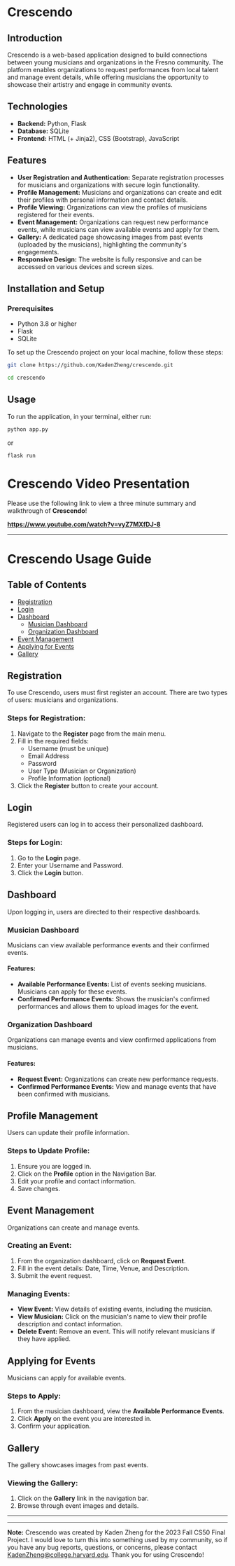 # Crescendo

## Introduction
Crescendo is a web-based application designed to build connections between young musicians and organizations in the Fresno community. The platform enables organizations to request performances from local talent and manage event details, while offering musicians the opportunity to showcase their artistry and engage in community events.

## Technologies
- **Backend:** Python, Flask
- **Database:** SQLite
- **Frontend:** HTML (+ Jinja2), CSS (Bootstrap), JavaScript

## Features
- **User Registration and Authentication:** Separate registration processes for musicians and organizations with secure login functionality.
- **Profile Management:** Musicians and organizations can create and edit their profiles with personal information and contact details.
- **Profile Viewing:** Organizations can view the profiles of musicians registered for their events.
- **Event Management:** Organizations can request new performance events, while musicians can view available events and apply for them.
- **Gallery:** A dedicated page showcasing images from past events (uploaded by the musicians), highlighting the community's engagements.
- **Responsive Design:** The website is fully responsive and can be accessed on various devices and screen sizes.


## Installation and Setup
### Prerequisites
- Python 3.8 or higher
- Flask
- SQLite

To set up the Crescendo project on your local machine, follow these steps:
```bash
git clone https://github.com/KadenZheng/crescendo.git

cd crescendo
```

## Usage
To run the application, in your terminal, either run:
```bash
python app.py
```
or
```bash
flask run
```

# Crescendo Video Presentation
Please use the following link to view a three minute summary and walkthrough of **Crescendo**!

**https://www.youtube.com/watch?v=vyZ7MXfDJ-8**

---
# Crescendo Usage Guide

## Table of Contents
- [Registration](#registration)
- [Login](#login)
- [Dashboard](#dashboard)
  - [Musician Dashboard](#musician-dashboard)
  - [Organization Dashboard](#organization-dashboard)
- [Event Management](#event-management)
- [Applying for Events](#applying-for-events)
- [Gallery](#gallery)

## Registration
To use Crescendo, users must first register an account. There are two types of users: musicians and organizations.

### Steps for Registration:
1. Navigate to the **Register** page from the main menu.
2. Fill in the required fields:
   - Username (must be unique)
   - Email Address
   - Password
   - User Type (Musician or Organization)
   - Profile Information (optional)
3. Click the **Register** button to create your account.

## Login
Registered users can log in to access their personalized dashboard.

### Steps for Login:
1. Go to the **Login** page.
2. Enter your Username and Password.
3. Click the **Login** button.

## Dashboard
Upon logging in, users are directed to their respective dashboards.

### Musician Dashboard
Musicians can view available performance events and their confirmed events.

#### Features:
- **Available Performance Events:** List of events seeking musicians. Musicians can apply for these events.
- **Confirmed Performance Events:** Shows the musician's confirmed performances and allows them to upload images for the event.

### Organization Dashboard
Organizations can manage events and view confirmed applications from musicians.

#### Features:
- **Request Event:** Organizations can create new performance requests.
- **Confirmed Performance Events:** View and manage events that have been confirmed with musicians.

## Profile Management
Users can update their profile information.

### Steps to Update Profile:
1. Ensure you are logged in.
2. Click on the **Profile** option in the Navigation Bar.
3. Edit your profile and contact information.
4. Save changes.

## Event Management
Organizations can create and manage events.

### Creating an Event:
1. From the organization dashboard, click on **Request Event**.
2. Fill in the event details: Date, Time, Venue, and Description.
3. Submit the event request.

### Managing Events:
- **View Event:** View details of existing events, including the musician.
- **View Musician:** Click on the musician's name to view their profile description and contact information.
- **Delete Event:** Remove an event. This will notify relevant musicians if they have applied.

## Applying for Events
Musicians can apply for available events.

### Steps to Apply:
1. From the musician dashboard, view the **Available Performance Events**.
2. Click **Apply** on the event you are interested in.
3. Confirm your application.

## Gallery
The gallery showcases images from past events.

### Viewing the Gallery:
1. Click on the **Gallery** link in the navigation bar.
2. Browse through event images and details.




---
---

**Note:** Crescendo was created by Kaden Zheng for the 2023 Fall CS50 Final Project. I would love to turn this into something used by my community, so if you have any bug reports, questions, or concerns, please contact KadenZheng@college.harvard.edu. Thank you for using Crescendo!